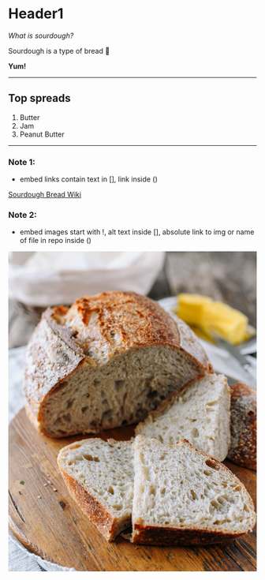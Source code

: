 # Header1

*What is sourdough?*

Sourdough is a type of bread :bread:

**Yum!**

---

## Top spreads
1. Butter
2. Jam
3. Peanut Butter

---

### Note 1:


- embed links contain text in [], link inside ()

[Sourdough Bread Wiki](https://en.wikipedia.org/wiki/Sourdough)

### Note 2:
- embed images start with !, alt text inside [], absolute link to img or name of file in repo inside ()

![loaf of sourdough bread](sourdough-bread.jpg)
